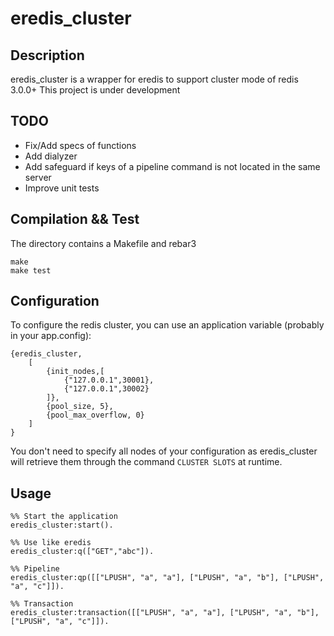 # eredis_cluster

## Description

eredis_cluster is a wrapper for eredis to support cluster mode of redis 3.0.0+
This project is under development

## TODO

- Fix/Add specs of functions
- Add dialyzer
- Add safeguard if keys of a pipeline command is not located in the same server
- Improve unit tests

## Compilation && Test

The directory contains a Makefile and rebar3

	make
	make test

## Configuration

To configure the redis cluster, you can use an application variable (probably in your app.config):

	{eredis_cluster,
	    [
	        {init_nodes,[
	            {"127.0.0.1",30001},
	            {"127.0.0.1",30002}
	        ]},
	        {pool_size, 5},
	        {pool_max_overflow, 0}
	    ]
	}

You don't need to specify all nodes of your configuration as eredis_cluster will
retrieve them through the command `CLUSTER SLOTS` at runtime.

## Usage

	%% Start the application
	eredis_cluster:start().

	%% Use like eredis
	eredis_cluster:q(["GET","abc"]).

	%% Pipeline
	eredis_cluster:qp([["LPUSH", "a", "a"], ["LPUSH", "a", "b"], ["LPUSH", "a", "c"]]).

	%% Transaction
	eredis_cluster:transaction([["LPUSH", "a", "a"], ["LPUSH", "a", "b"], ["LPUSH", "a", "c"]]).
